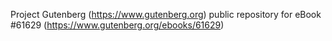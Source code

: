 Project Gutenberg (https://www.gutenberg.org) public repository for eBook #61629 (https://www.gutenberg.org/ebooks/61629)
